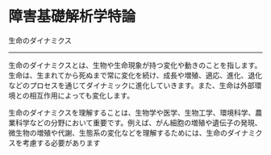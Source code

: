 # 障害基礎解析学特論
生命のダイナミクス
____
生命のダイナミクスとは、生物や生命現象が持つ変化や動きのことを指します。生命は、生まれてから死ぬまで常に変化を続け、成長や増殖、適応、進化、退化などのプロセスを通じてダイナミックに進化していきます。また、生命は外部環境との相互作用によっても変化します。

生命のダイナミクスを理解することは、生物学や医学、生物工学、環境科学、農業科学などの分野において重要です。例えば、がん細胞の増殖や遺伝子の発現、微生物の増殖や代謝、生態系の変化などを理解するためには、生命のダイナミクスを考慮する必要があります
